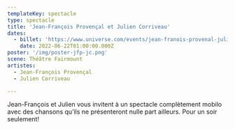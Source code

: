 ```yaml
---
templateKey: spectacle
type: spectacle
title: 'Jean-François Provençal et Julien Corriveau'
dates: 
  - billet: 'https://www.universe.com/events/jean-franois-provenal-julien-corriveau-tickets-S3XFR4'
    date: 2022-06-22T01:00:00.000Z
poster: '/img/poster-jfp-jc.png'
scene: Théâtre Fairmount
artistes:
  - Jean-François Provençal
  - Julien Corriveau

---
```

Jean-François et Julien vous invitent à un spectacle complètement mobilo avec des chansons qu’ils ne présenteront nulle part ailleurs. Pour un soir seulement! 
